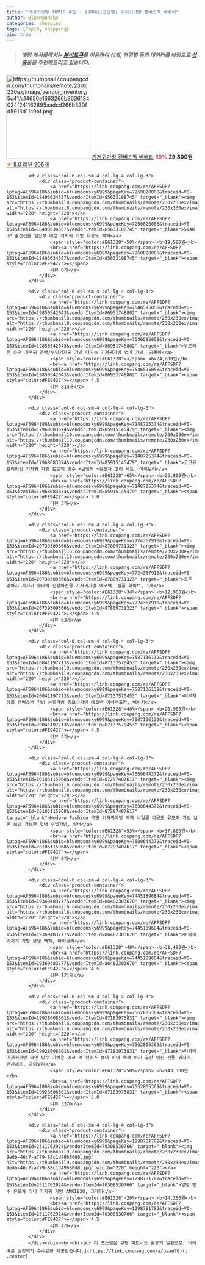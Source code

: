 ```yaml
---
title: "기저귀가방 TOP10 추천 - [20대][전연령] 기저귀가방 캔버스백 베베리"
author: BlueMoonSky
categories: shopping
tags: [Top10, shopping]
pin: true
---
```


> ##### 해당 게시물에서는 [**분석도구**](https://itemscout.io/)를 이용하여 **성별**, **연령별** 등의 데이터를 바탕으로 [**상품**](https://link.coupang.com/a/baae76)들을 추천해드리고 있습니다.
<div class="container"><div class="row">
            <div class="col-6 col-sm-4 col-lg-4 col-lg-3">
                <div class="product-container">
                    <a href="https://link.coupang.com/re/AFFSDP?lptag=AF5964186&subid=bluemoonsky6999&pageKey=7708972941&traceid=V0-153&itemId=20659475705&vendorItemId=87732281080" target="_blank"><img src="https://thumbnail7.coupangcdn.com/thumbnails/remote/230x230ex/image/vendor_inventory/5c41/c14656e1663266b3636134024f241162895aadcd266b330fd5913d11c9bf.png" alt="https://thumbnail7.coupangcdn.com/thumbnails/remote/230x230ex/image/vendor_inventory/5c41/c14656e1663266b3636134024f241162895aadcd266b330fd5913d11c9bf.png" width="220" height="220"></a>
                    <a href="https://link.coupang.com/re/AFFSDP?lptag=AF5964186&subid=bluemoonsky6999&pageKey=7708972941&traceid=V0-153&itemId=20659475705&vendorItemId=87732281080" target="_blank">기저귀가방 캔버스백 베베리</a>
                    <span style="color:#E61328">69%</span> <b>29,800원</b>
                    <br><a href="https://link.coupang.com/re/AFFSDP?lptag=AF5964186&subid=bluemoonsky6999&pageKey=7708972941&traceid=V0-153&itemId=20659475705&vendorItemId=87732281080" target="_blank"><span style="color:#FE9427">★</span> 5.0
                    리뷰 206개</a>
                </div>
            </div>
            
            <div class="col-6 col-sm-4 col-lg-4 col-lg-3">
                <div class="product-container">
                    <a href="https://link.coupang.com/re/AFFSDP?lptag=AF5964186&subid=bluemoonsky6999&pageKey=7260820008&traceid=V0-153&itemId=18493634557&vendorItemId=85633108745" target="_blank"><img src="https://thumbnail8.coupangcdn.com/thumbnails/remote/230x230ex/image/vendor_inventory/ff9d/718b59dae1e3ca00389a66cc9673277ccfa9145107cf8f31bbeed85bcc3e.jpg" alt="https://thumbnail8.coupangcdn.com/thumbnails/remote/230x230ex/image/vendor_inventory/ff9d/718b59dae1e3ca00389a66cc9673277ccfa9145107cf8f31bbeed85bcc3e.jpg" width="220" height="220"></a>
                    <a href="https://link.coupang.com/re/AFFSDP?lptag=AF5964186&subid=bluemoonsky6999&pageKey=7260820008&traceid=V0-153&itemId=18493634557&vendorItemId=85633108745" target="_blank">STAR UP 출산선물 임산부 여성 기저귀 가방 다용도 백팩</a>
                    <span style="color:#E61328">50%</span> <b>19,580원</b>
                    <br><a href="https://link.coupang.com/re/AFFSDP?lptag=AF5964186&subid=bluemoonsky6999&pageKey=7260820008&traceid=V0-153&itemId=18493634557&vendorItemId=85633108745" target="_blank"><span style="color:#FE9427">★</span> 
                    리뷰 0개</a>
                </div>
            </div>
            
            <div class="col-6 col-sm-4 col-lg-4 col-lg-3">
                <div class="product-container">
                    <a href="https://link.coupang.com/re/AFFSDP?lptag=AF5964186&subid=bluemoonsky6999&pageKey=7546595058&traceid=V0-153&itemId=19850542043&vendorItemId=86951748802" target="_blank"><img src="https://thumbnail8.coupangcdn.com/thumbnails/remote/230x230ex/image/vendor_inventory/556b/62ffd8b40a457b83542e66529ba42b6eb2d925f72a81013a1395a35f4d73.jpg" alt="https://thumbnail8.coupangcdn.com/thumbnails/remote/230x230ex/image/vendor_inventory/556b/62ffd8b40a457b83542e66529ba42b6eb2d925f72a81013a1395a35f4d73.jpg" width="220" height="220"></a>
                    <a href="https://link.coupang.com/re/AFFSDP?lptag=AF5964186&subid=bluemoonsky6999&pageKey=7546595058&traceid=V0-153&itemId=19850542043&vendorItemId=86951748802" target="_blank">부드러운 순면 기저귀 윰백/누빔기저귀 가방 다기능 기저귀가방 엄마 가방, 곰돌이</a>
                    <span style="color:#E61328"></span> <b>24,800원</b>
                    <br><a href="https://link.coupang.com/re/AFFSDP?lptag=AF5964186&subid=bluemoonsky6999&pageKey=7546595058&traceid=V0-153&itemId=19850542043&vendorItemId=86951748802" target="_blank"><span style="color:#FE9427">★</span> 4.5
                    리뷰 814개</a>
                </div>
            </div>
            
            <div class="col-6 col-sm-4 col-lg-4 col-lg-3">
                <div class="product-container">
                    <a href="https://link.coupang.com/re/AFFSDP?lptag=AF5964186&subid=bluemoonsky6999&pageKey=7148725374&traceid=V0-153&itemId=17968083674&vendorItemId=85915145479" target="_blank"><img src="https://thumbnail10.coupangcdn.com/thumbnails/remote/230x230ex/image/vendor_inventory/b6ef/32dc7c3ecc84eb0e8ca809753aacfcb16b90d0d3f49243a114862d463123.jpg" alt="https://thumbnail10.coupangcdn.com/thumbnails/remote/230x230ex/image/vendor_inventory/b6ef/32dc7c3ecc84eb0e8ca809753aacfcb16b90d0d3f49243a114862d463123.jpg" width="220" height="220"></a>
                    <a href="https://link.coupang.com/re/AFFSDP?lptag=AF5964186&subid=bluemoonsky6999&pageKey=7148725374&traceid=V0-153&itemId=17968083674&vendorItemId=85915145479" target="_blank">코코유 프리미엄 기저귀 가방 토트백 방수 +보냉백 +유모차 고리 세트, 아이보리</a>
                    <span style="color:#E61328">65%</span> <b>26,800원</b>
                    <br><a href="https://link.coupang.com/re/AFFSDP?lptag=AF5964186&subid=bluemoonsky6999&pageKey=7148725374&traceid=V0-153&itemId=17968083674&vendorItemId=85915145479" target="_blank"><span style="color:#FE9427">★</span> 5.0
                    리뷰 3개</a>
                </div>
            </div>
            
            <div class="col-6 col-sm-4 col-lg-4 col-lg-3">
                <div class="product-container">
                    <a href="https://link.coupang.com/re/AFFSDP?lptag=AF5964186&subid=bluemoonsky6999&pageKey=7724367910&traceid=V0-153&itemId=20739309366&vendorItemId=87809731323" target="_blank"><img src="https://thumbnail10.coupangcdn.com/thumbnails/remote/230x230ex/image/vendor_inventory/ba41/cfdd14837e052c360c5fff3b875f856e8c67396eea2c2be1c71e75d9a5d3.jpg" alt="https://thumbnail10.coupangcdn.com/thumbnails/remote/230x230ex/image/vendor_inventory/ba41/cfdd14837e052c360c5fff3b875f856e8c67396eea2c2be1c71e75d9a5d3.jpg" width="220" height="220"></a>
                    <a href="https://link.coupang.com/re/AFFSDP?lptag=AF5964186&subid=bluemoonsky6999&pageKey=7724367910&traceid=V0-153&itemId=20739309366&vendorItemId=87809731323" target="_blank">코튼 강아지 기저귀 숄더백 신생아선물 기저귀가방 에코백, 심플 화이트, 1개</a>
                    <span style="color:#E61328">34%</span> <b>12,900원</b>
                    <br><a href="https://link.coupang.com/re/AFFSDP?lptag=AF5964186&subid=bluemoonsky6999&pageKey=7724367910&traceid=V0-153&itemId=20739309366&vendorItemId=87809731323" target="_blank"><span style="color:#FE9427">★</span> 4.5
                    리뷰 63개</a>
                </div>
            </div>
            
            <div class="col-6 col-sm-4 col-lg-4 col-lg-3">
                <div class="product-container">
                    <a href="https://link.coupang.com/re/AFFSDP?lptag=AF5964186&subid=bluemoonsky6999&pageKey=7587136132&traceid=V0-153&itemId=20041197713&vendorItemId=87137570453" target="_blank"><img src="https://thumbnail9.coupangcdn.com/thumbnails/remote/230x230ex/image/vendor_inventory/51fa/e141131e143d0f648cd79da7e498704b5dedcb7594fede33d17843cc9090.jpg" alt="https://thumbnail9.coupangcdn.com/thumbnails/remote/230x230ex/image/vendor_inventory/51fa/e141131e143d0f648cd79da7e498704b5dedcb7594fede33d17843cc9090.jpg" width="220" height="220"></a>
                    <a href="https://link.coupang.com/re/AFFSDP?lptag=AF5964186&subid=bluemoonsky6999&pageKey=7587136132&traceid=V0-153&itemId=20041197713&vendorItemId=87137570453" target="_blank">이부자상회 캔버스백 가방 분유가방 유모차가방 에코백 이너백포함, 베이지</a>
                    <span style="color:#E61328">48%</span> <b>20,900원</b>
                    <br><a href="https://link.coupang.com/re/AFFSDP?lptag=AF5964186&subid=bluemoonsky6999&pageKey=7587136132&traceid=V0-153&itemId=20041197713&vendorItemId=87137570453" target="_blank"><span style="color:#FE9427">★</span> 4.5
                    리뷰 4개</a>
                </div>
            </div>
            
            <div class="col-6 col-sm-4 col-lg-4 col-lg-3">
                <div class="product-container">
                    <a href="https://link.coupang.com/re/AFFSDP?lptag=AF5964186&subid=bluemoonsky6999&pageKey=7600644372&traceid=V0-153&itemId=20105115968&vendorItemId=87297407617" target="_blank"><img src="https://thumbnail6.coupangcdn.com/thumbnails/remote/230x230ex/image/vendor_inventory/83ed/9eacdd3cd0142a43c69bb18b44f3def0704c1924b88e6394f0a774784940.jpg" alt="https://thumbnail6.coupangcdn.com/thumbnails/remote/230x230ex/image/vendor_inventory/83ed/9eacdd3cd0142a43c69bb18b44f3def0704c1924b88e6394f0a774784940.jpg" width="220" height="220"></a>
                    <a href="https://link.coupang.com/re/AFFSDP?lptag=AF5964186&subid=bluemoonsky6999&pageKey=7600644372&traceid=V0-153&itemId=20105115968&vendorItemId=87297407617" target="_blank">Modern Fashion 국민 기저귀가방 백팩 나일론 다용도 유모차 가방 보온 보냉 가능한 젖병 수납가방, 실버</a>
                    <span style="color:#E61328">53%</span> <b>37,800원</b>
                    <br><a href="https://link.coupang.com/re/AFFSDP?lptag=AF5964186&subid=bluemoonsky6999&pageKey=7600644372&traceid=V0-153&itemId=20105115968&vendorItemId=87297407617" target="_blank"><span style="color:#FE9427">★</span> 
                    리뷰 0개</a>
                </div>
            </div>
            
            <div class="col-6 col-sm-4 col-lg-4 col-lg-3">
                <div class="product-container">
                    <a href="https://link.coupang.com/re/AFFSDP?lptag=AF5964186&subid=bluemoonsky6999&pageKey=7445189684&traceid=V0-153&itemId=19369483777&vendorItemId=86482303670" target="_blank"><img src="https://thumbnail6.coupangcdn.com/thumbnails/remote/230x230ex/image/vendor_inventory/204c/445d0d452529db474aea69126e6955e66ec85e019712ef70e8670fc5b555.jpg" alt="https://thumbnail6.coupangcdn.com/thumbnails/remote/230x230ex/image/vendor_inventory/204c/445d0d452529db474aea69126e6955e66ec85e019712ef70e8670fc5b555.jpg" width="220" height="220"></a>
                    <a href="https://link.coupang.com/re/AFFSDP?lptag=AF5964186&subid=bluemoonsky6999&pageKey=7445189684&traceid=V0-153&itemId=19369483777&vendorItemId=86482303670" target="_blank">마베비 기저귀 가방 보냉 백팩, 아이보리</a>
                    <span style="color:#E61328">49%</span> <b>31,490원</b>
                    <br><a href="https://link.coupang.com/re/AFFSDP?lptag=AF5964186&subid=bluemoonsky6999&pageKey=7445189684&traceid=V0-153&itemId=19369483777&vendorItemId=86482303670" target="_blank"><span style="color:#FE9427">★</span> 4.5
                    리뷰 121개</a>
                </div>
            </div>
            
            <div class="col-6 col-sm-4 col-lg-4 col-lg-3">
                <div class="product-container">
                    <a href="https://link.coupang.com/re/AFFSDP?lptag=AF5964186&subid=bluemoonsky6999&pageKey=7562805369&traceid=V0-153&itemId=19928608601&vendorItemId=87183973831" target="_blank"><img src="https://thumbnail6.coupangcdn.com/thumbnails/remote/230x230ex/image/vendor_inventory/d9d0/50d737d974b887f5025c66ffe60815ebc96f89baeb9d7ed43ea7b1f4053e.jpg" alt="https://thumbnail6.coupangcdn.com/thumbnails/remote/230x230ex/image/vendor_inventory/d9d0/50d737d974b887f5025c66ffe60815ebc96f89baeb9d7ed43ea7b1f4053e.jpg" width="220" height="220"></a>
                    <a href="https://link.coupang.com/re/AFFSDP?lptag=AF5964186&subid=bluemoonsky6999&pageKey=7562805369&traceid=V0-153&itemId=19928608601&vendorItemId=87183973831" target="_blank">미카백 기저귀가방 국민 방수 가벼운 에코 백 캔버스 숄더 이너 백팩 아기 출산 임신 선물 귀저기, 런치세트, 아이보리</a>
                    <span style="color:#E61328">50%</span> <b>143,500원</b>
                    <br><a href="https://link.coupang.com/re/AFFSDP?lptag=AF5964186&subid=bluemoonsky6999&pageKey=7562805369&traceid=V0-153&itemId=19928608601&vendorItemId=87183973831" target="_blank"><span style="color:#FE9427">★</span> 5.0
                    리뷰 32개</a>
                </div>
            </div>
            
            <div class="col-6 col-sm-4 col-lg-4 col-lg-3">
                <div class="product-container">
                    <a href="https://link.coupang.com/re/AFFSDP?lptag=AF5964186&subid=bluemoonsky6999&pageKey=1298781782&traceid=V0-153&itemId=2311762924&vendorItemId=70308530766" target="_blank"><img src="https://thumbnail9.coupangcdn.com/thumbnails/remote/230x230ex/image/retail/images/2020/02/25/17/5/9ece61ed-9edb-46c7-a779-88c1d49680d8.jpg" alt="https://thumbnail9.coupangcdn.com/thumbnails/remote/230x230ex/image/retail/images/2020/02/25/17/5/9ece61ed-9edb-46c7-a779-88c1d49680d8.jpg" width="220" height="220"></a>
                    <a href="https://link.coupang.com/re/AFFSDP?lptag=AF5964186&subid=bluemoonsky6999&pageKey=1298781782&traceid=V0-153&itemId=2311762924&vendorItemId=70308530766" target="_blank">알맹 방수 유모차 이너 기저귀 가방 AMKIB30, 그레이</a>
                    <span style="color:#E61328">20%</span> <b>14,260원</b>
                    <br><a href="https://link.coupang.com/re/AFFSDP?lptag=AF5964186&subid=bluemoonsky6999&pageKey=1298781782&traceid=V0-153&itemId=2311762924&vendorItemId=70308530766" target="_blank"><span style="color:#FE9427">★</span> 4.5
                    리뷰 7개</a>
                </div>
            </div>
            </div></div><br><br>[👉 이 포스팅은 쿠팡 파트너스 활동의 일환으로, 이에 따른 일정액의 수수료를 제공받습니다.](https://link.coupang.com/a/baae76){: .center}